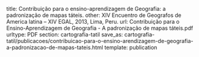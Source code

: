 title: Contribuição para o ensino-aprendizagem de Geografia: a padronização de mapas táteis.
other: XIV Encuentro de Geografos de America latina – XIV EGAL, 2013, Lima, Peru.
url: Contribuição para o Ensino-Aprendizagem de Geografia - A padronização de mapas táteis.pdf
urltype: PDF
section: cartografia-tatil
save_as: cartografia-tatil/publicacoes/contribuicao-para-o-ensino-arendizagem-de-geografia-a-padronizacao-de-mapas-tateis.html
template: publication
